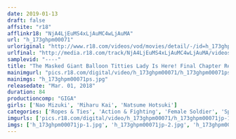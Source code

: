 ```yaml
---
date: 2019-01-13
draft: false
affsite: "r18"
afflinkr18: "NjA4LjEuMS4xLjAuMC4wLjAuMA"
url: "h_173ghpm00071"
urloriginal: "http://www.r18.com/videos/vod/movies/detail/-/id=h_173ghpm00071"
urlfinal: "http://media.r18.com/track/NjA4LjEuMS4xLjAuMC4wLjAuMA/videos/vod/movies/detail/-/id=h_173ghpm00071"
samplevid: "----"
title: "The Masked Giant Balloon Titties Lady Is Here! Final Chapter Requiem For The Dark Insane Bitch! A Sparkling Piece Of Prey At The Ends Of A Dream Cum True!!"
mainimgurl: "pics.r18.com/digital/video/h_173ghpm00071/h_173ghpm00071ps.jpg"
mainimgs: "h_173ghpm00071ps.jpg"
releasedate: "Mar. 01, 2018"
duration: 84
productioncomp: "GIGA"
girls: ['Nao Mizuki', 'Miharu Kai', 'Natsume Hotsuki']
categories: ['Ropes & Ties', 'Action & Fighting', 'Female Soldier', 'Special Effects', 'Cowgirl', 'Big Vibrator']
imgurls: ['pics.r18.com/digital/video/h_173ghpm00071/h_173ghpm00071jp-1.jpg', 'pics.r18.com/digital/video/h_173ghpm00071/h_173ghpm00071jp-2.jpg', 'pics.r18.com/digital/video/h_173ghpm00071/h_173ghpm00071jp-3.jpg', 'pics.r18.com/digital/video/h_173ghpm00071/h_173ghpm00071jp-4.jpg', 'pics.r18.com/digital/video/h_173ghpm00071/h_173ghpm00071jp-5.jpg', 'pics.r18.com/digital/video/h_173ghpm00071/h_173ghpm00071jp-6.jpg', 'pics.r18.com/digital/video/h_173ghpm00071/h_173ghpm00071jp-7.jpg', 'pics.r18.com/digital/video/h_173ghpm00071/h_173ghpm00071jp-8.jpg', 'pics.r18.com/digital/video/h_173ghpm00071/h_173ghpm00071jp-9.jpg', 'pics.r18.com/digital/video/h_173ghpm00071/h_173ghpm00071jp-10.jpg', 'pics.r18.com/digital/video/h_173ghpm00071/h_173ghpm00071jp-11.jpg', 'pics.r18.com/digital/video/h_173ghpm00071/h_173ghpm00071jp-12.jpg', 'pics.r18.com/digital/video/h_173ghpm00071/h_173ghpm00071jp-13.jpg', 'pics.r18.com/digital/video/h_173ghpm00071/h_173ghpm00071jp-14.jpg', 'pics.r18.com/digital/video/h_173ghpm00071/h_173ghpm00071jp-15.jpg', 'pics.r18.com/digital/video/h_173ghpm00071/h_173ghpm00071jp-16.jpg', 'pics.r18.com/digital/video/h_173ghpm00071/h_173ghpm00071jp-17.jpg', 'pics.r18.com/digital/video/h_173ghpm00071/h_173ghpm00071jp-18.jpg', 'pics.r18.com/digital/video/h_173ghpm00071/h_173ghpm00071jp-19.jpg', 'pics.r18.com/digital/video/h_173ghpm00071/h_173ghpm00071jp-20.jpg']
imgs: ['h_173ghpm00071jp-1.jpg', 'h_173ghpm00071jp-2.jpg', 'h_173ghpm00071jp-3.jpg', 'h_173ghpm00071jp-4.jpg', 'h_173ghpm00071jp-5.jpg', 'h_173ghpm00071jp-6.jpg', 'h_173ghpm00071jp-7.jpg', 'h_173ghpm00071jp-8.jpg', 'h_173ghpm00071jp-9.jpg', 'h_173ghpm00071jp-10.jpg', 'h_173ghpm00071jp-11.jpg', 'h_173ghpm00071jp-12.jpg', 'h_173ghpm00071jp-13.jpg', 'h_173ghpm00071jp-14.jpg', 'h_173ghpm00071jp-15.jpg', 'h_173ghpm00071jp-16.jpg', 'h_173ghpm00071jp-17.jpg', 'h_173ghpm00071jp-18.jpg', 'h_173ghpm00071jp-19.jpg', 'h_173ghpm00071jp-20.jpg']
---
```

